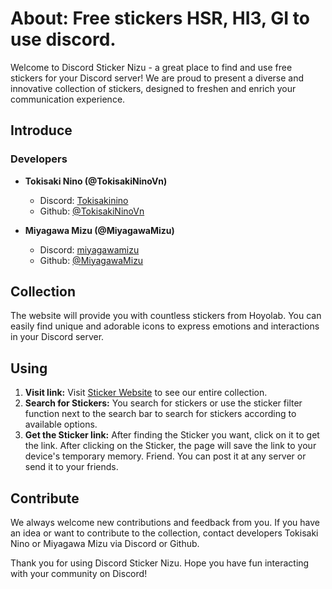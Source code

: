 # About: Free stickers HSR, HI3, GI to use discord.

Welcome to Discord Sticker Nizu - a great place to find and use free stickers for your Discord server! We are proud to present a diverse and innovative collection of stickers, designed to freshen and enrich your communication experience.

## Introduce

### Developers
- **Tokisaki Nino (@TokisakiNinoVn)**
   - Discord:  [Tokisakinino](#)
   - Github: [@TokisakiNinoVn](https://nino.is-a.dev/)

- **Miyagawa Mizu (@MiyagawaMizu)**
   - Discord:  [miyagawamizu](#)
   - Github: [@MiyagawaMizu](https://github.com/MiyagawaMizu)

## Collection
The website will provide you with countless stickers from Hoyolab. You can easily find unique and adorable icons to express emotions and interactions in your Discord server.

## Using

1. **Visit link:** Visit [Sticker Website](https://nino.is-a.dev/FreeStickersHoyolab/) to see our entire collection.
2. **Search for Stickers:** You search for stickers or use the sticker filter function next to the search bar to search for stickers according to available options.
3. **Get the Sticker link:** After finding the Sticker you want, click on it to get the link. After clicking on the Sticker, the page will save the link to your device's temporary memory. Friend. You can post it at any server or send it to your friends.

## Contribute

We always welcome new contributions and feedback from you. If you have an idea or want to contribute to the collection, contact developers Tokisaki Nino or Miyagawa Mizu via Discord or Github.

Thank you for using Discord Sticker Nizu. Hope you have fun interacting with your community on Discord!